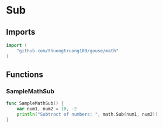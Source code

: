 # Sub

## Imports

```go
import (
	"github.com/thuongtruong109/gouse/math"
)
```
## Functions


### SampleMathSub

```go
func SampleMathSub() {
	var num1, num2 = 10, -2
	println("Subtract of numbers: ", math.Sub(num1, num2))
}
```
